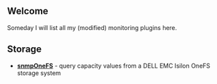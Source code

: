 ## Welcome
Someday I will list all my (modified) monitoring plugins here.

## Storage
* **[snmpOneFS](https://github.com/itzecode/monitoring-plugins/blob/master/snmpOneFS)** - query capacity values from a DELL EMC Isilon OneFS storage system
